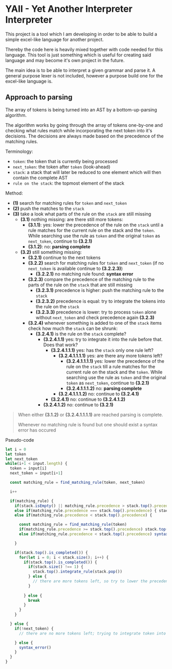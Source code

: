 # YAII - Yet Another Interpreter Interpreter

This project is a tool which I am developing in order to be able to build a simple excel-like language for another project.

Thereby the code here is heavily mixed together with code needed for this language. This tool is just something which is useful for creating said language and may become it's own project in the future.

The main idea is to be able to interpret a given grammar and parse it. A general purpose lexer is not included, however a purpose build one for the excel-like language is.


## Approach to parsing

The array of tokens is being turned into an AST by a bottom-up-parsing algorithm.

The algorithm works by going through the array of tokens one-by-one and checking what rules match while incorporating the next token into it's decisions. The decisions are always made based on the precedence of the matching rules.

Terminology:
- `token`: the token that is currently being processed
- `next_token`: the token after `token` (look-ahead)
- `stack`: a stack that will later be reduced to one element which will then contain the complete AST
- `rule on the stack`: the topmost element of the stack

Method:
- **(1)** search for matching rules for `token` and `next_token`
- **(2)** push the matches to the `stack`
- **(3)** take a look what parts of the rule on the `stack` are still missing
  - **(3.1)** nothing missing: are there still more tokens:
    - **(3.1.1)**: yes: lower the precedence of the rule on the `stack` until a rule matches for the current rule on the stack and the `token`. While searching use the rule as `token` and the original `token` as `next_token`, continue to **(3.2.1)**
    - **(3.1.2)**: no: **parsing complete**
  - **(3.2)** still something missing:
    - **(3.2.1)** continue to the next tokens
    - **(3.2.2)** search for matching rules for `token` and `next_token` (if no `next_token` is available continue to **(3.2.2.3)**)
      - **(3.2.2.1)** no matching rule found: **syntax error**
    - **(3.2.3)** compare the precedence of the matching rule to the parts of the rule on the `stack` that are still missing
      - **(3.2.3.1)** precedence is higher: push the matching rule to the `stack`
      - **(3.2.3.2)** precedence is equal: try to integrate the tokens into the rule on the `stack`
      - **(3.2.3.3)** precedence is lower: try to process `token` alone without `next_token` and check precedence again **(3.2.3)**
    - **(3.2.4)** whenever something is added to one of the `stack` items check how much the `stack` can be shrunk:
      - **(3.2.4.1)** is the rule on the `stack` complete?
        - **(3.2.4.1.1)** yes: try to integrate it into the rule before that. Does that work?
          - **(3.2.4.1.1.1)** yes: has the `stack` only one rule left?
            - **(3.2.4.1.1.1.1)** yes: are there any more tokens left?
              - **(3.2.4.1.1.1.1)** yes: lower the precedence of the rule on the `stack` till a rule matches for the current rule on the stack and the `token`. While searching use the rule as `token` and the original `token` as `next_token`, continue to **(3.2.1)**
              - **(3.2.4.1.1.1.2)** no: **parsing complete**
            - **(3.2.4.1.1.1.2)** no: continue to **(3.2.4.1)**
          - **(3.2.4.1)** no: continue to **(3.2.4.1.2)**
        - **(3.2.4.1.2)** no: continue to **(3.2.1)**

> When either **(3.1.2)** or **(3.2.4.1.1.1.1)** are reached parsing is complete.
> 
> Whenever no matching rule is found but one should exist a syntax error has occured

Pseudo-code

```js
let i = 0
let token
let next_token
while(i+1 < input.length) {
  token = input[i]
  next_token = input[i+1]

  const matching_rule = find_matching_rule(token, next_token)

  i++

  if(matching_rule) {
    if(stack.isEmpty() || matching_rule.precedence > stack.top().precedence) { stack.push(matching_rule); i++ }
    else if(matching_rule.precedence === stack.top().precedence) { stack.top().integrate_rule(matching_rule); i++ }
    else if(matching_rule.precedence < stack.top().precedence) {

      const matching_rule = find_matching_rule(token)
      if(matching_rule.precedence >= stack.top().precedence) stack.top().integrate_rule(matching_rule)
      else if(matching_rule.precedence < stack.top().precedence) syntax_error()

    }

    if(stack.top().is_completed()) {
      for(let i = 0; i < stack.size(); i++) {
        if(stack.top().is_completed()) {
          if(stack.size() !== 1) {
            stack.top().integrate_rule(stack.pop())
          } else {
            // there are more tokens left, so try to lower the precedence of the last rule on the stack and try finding a match
          }
          
        } else {
          break
        }
      }
    }

  } else {
    if(!next_token) {
      // there are no more tokens left; trying to integrate token into the stack

    } else {
      syntax_error()
    }
  }
}
```